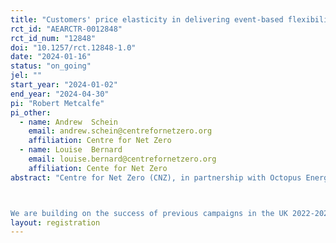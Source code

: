 ```yaml
---
title: "Customers' price elasticity in delivering event-based flexibility in France"
rct_id: "AEARCTR-0012848"
rct_id_num: "12848"
doi: "10.1257/rct.12848-1.0"
date: "2024-01-16"
status: "on_going"
jel: ""
start_year: "2024-01-02"
end_year: "2024-04-30"
pi: "Robert Metcalfe"
pi_other:
  - name: Andrew  Schein
    email: andrew.schein@centrefornetzero.org
    affiliation: Centre for Net Zero
  - name: Louise  Bernard
    email: louise.bernard@centrefornetzero.org
    affiliation: Cente for Net Zero
abstract: "Centre for Net Zero (CNZ), in partnership with Octopus Energy France, will undertake a field trial during Winter 2023 - 2024. The trial will rigorously evaluate the price sensitivity of demand flexibility response from domestic customers in France.

We are building on the success of previous campaigns in the UK 2022-2023 and 2023-2024 Saving Sessions, which showcased domestic customers' willingness to curtail energy consumption during peak periods, and CNZ’s analysis thereof (Jacob et al., 2023). The French Eco-sessions is a scale-up from research in the UK and taking it to another country."
layout: registration
---
```


